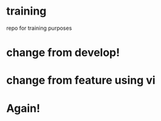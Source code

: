 # training
repo for training purposes

# change from develop!



# change from feature using vi

# Again!
